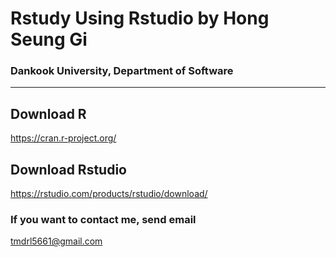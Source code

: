 # Rstudy Using Rstudio by Hong Seung Gi
### Dankook University, Department of Software
<hr/>

## Download R 
https://cran.r-project.org/

## Download Rstudio
https://rstudio.com/products/rstudio/download/

### If you want to contact me, send email
tmdrl5661@gmail.com
